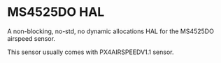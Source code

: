# MS4525DO HAL

A non-blocking, no-std, no dynamic allocations HAL for the MS4525DO airspeed sensor.

This sensor usually comes with PX4AIRSPEEDV1.1 sensor.